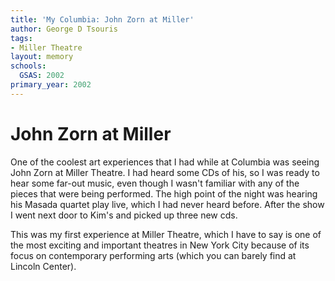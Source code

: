 ```yaml
---
title: 'My Columbia: John Zorn at Miller'
author: George D Tsouris
tags:
- Miller Theatre
layout: memory
schools:
  GSAS: 2002
primary_year: 2002
---
```

# John Zorn at Miller

One of the coolest art experiences that I had while at Columbia was seeing John Zorn at Miller Theatre. I had heard some CDs of his, so I was ready to hear some far-out music, even though I wasn't familiar with any of the pieces that were being performed. The high point of the night was hearing his Masada quartet play live, which I had never heard before. After the show I went next door to Kim's and picked up three new cds.

This was my first experience at Miller Theatre, which I have to say is one of the most exciting and important theatres in New York City because of its focus on contemporary performing arts (which you can barely find at Lincoln Center).
